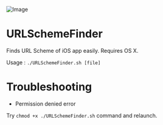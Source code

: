 ![Image](https://farm6.staticflickr.com/5640/21444801493_e34e291eb8_o.png)

# URLSchemeFinder
Finds URL Scheme of iOS app easily. Requires OS X.

Usage : `./URLSchemeFinder.sh [file]`

# Troubleshooting

- Permission denied error

 Try `chmod +x ./URLSchemeFinder.sh` command and relaunch.